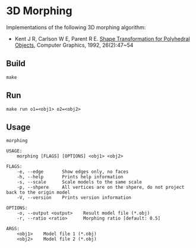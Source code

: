 # 3D Morphing

Implementations of the following 3D morphing algorithm:

* Kent J R, Carlson W E, Parent R E. [Shape Transformation for Polyhedral Objects](https://dl.acm.org/ft_gateway.cfm?id=134007&ftid=29210&dwn=1&CFID=117160169&CFTOKEN=17cbb4352f5d8e85-99F18861-D850-D180-FAB1640B727FE717), Computer Graphics, 1992, 26(2):47~54

## Build

```
make
```

## Run

```
make run o1=<obj1> o2=<obj2>
```

## Usage

```
morphing

USAGE:
    morphing [FLAGS] [OPTIONS] <obj1> <obj2>

FLAGS:
    -e, --edge       Show edges only, no faces
    -h, --help       Prints help information
    -s, --scale      Scale models to the same scale
    -p, --shpere     All vertices are on the shpere, do not project back to the origin model
    -V, --version    Prints version information

OPTIONS:
    -o, --output <output>    Result model file (*.obj)
    -r, --ratio <ratio>      Morphing ratio [default: 0.5]

ARGS:
    <obj1>    Model file 1 (*.obj)
    <obj2>    Model file 2 (*.obj)
```

